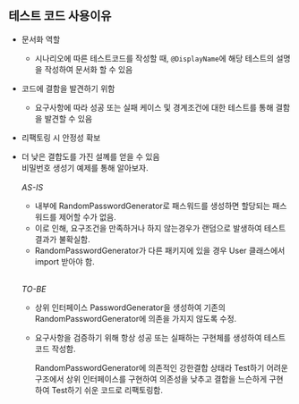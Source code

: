 ## 테스트 코드 사용이유
- 문서화 역할
  - 시나리오에 따른 테스트코드를 작성할 때, ```@DisplayName```에 해당 테스트의 설명을 작성하여 문서화 할 수 있음
- 코드에 결함을 발견하기 위함
  - 요구사항에 따라 성공 또는 실패 케이스 및 경계조건에 대한 테스트를 통해 결함을 발견할 수 있음
- 리팩토링 시 안정성 확보
- 더 낮은 결합도를 가진 설꼐를 얻을 수 있음
  <br>
  비밀번호 생성기 예제를 통해 알아보자.
  <br><br>
    *AS-IS*
  <br>
  - 내부에 RandomPasswordGenerator로 패스워드를 생성하면 할당되는 패스워드를 제어할 수가 없음.
  - 이로 인해, 요구조건을 만족하거나 하지 않는경우가 랜덤으로 발생하여 테스트 결과가 불확실함.
  - RandomPasswordGenerator가 다른 패키지에 있을 경우 User 클래스에서 import 받아야 함.
  <br><br>

  *TO-BE*
  - 상위 인터페이스 PasswordGenerator을 생성하여 기존의 RandomPasswordGenerator에 의존을 가지지 않도록 수정.
  - 요구사항을 검증하기 위해 항상 성공 또는 실패하는 구현체를 생성하여 테스트 코드 작성함.

    RandomPasswordGenerator에 의존적인 강한결합 상태라 Test하기 어려운 구조에서 상위 인터페이스를 구현하여 의존성을 낮추고 결합을 느슨하게 구현하여 Test하기 쉬운 코드로 리팩토링함.